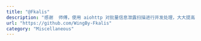```yaml
---
title: "@Fkalis"
description: "感谢  师傅，使用 aiohttp 对批量信息泄露扫描进行并发处理，大大提高 -uf 参数的扫描速度"
url: "https://github.com/WingBy-Fkalis"
category: "Miscellaneous"
---
```


